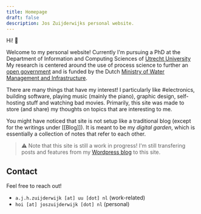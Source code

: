 ```yaml
---
title: Homepage
draft: false
description: Jos Zuijderwijks personal website.
---
```

Hi! 👋

Welcome to my personal website! Currently I'm pursuing a PhD at the Department of Information and Computing Sciences of [Utrecht University](https://www.uu.nl/medewerkers/AJHzuijderwijk/) My research is centered around the use of process science to further an [open government](https://www.open-overheid.nl/) and is funded by the Dutch [Ministry of Water Management and Infrastructure](https://www.rijksoverheid.nl/ministeries/ministerie-van-infrastructuur-en-waterstaat).


There are many things that have my interest! I particularly like #electronics, building software, playing music (mainly the piano), graphic design, self-hosting stuff and watching bad movies. Primarily, this site was made to store (and share) my thoughts on topics that are interesting to me.

You might have noticed that site is not setup like a traditional blog (except for the writings under [[Blog]]). It is meant to be my *digital garden*, which is essentially a collection of notes that refer to each other. 

> ⚠️ Note that this site is still a work in progress! I'm still transfering posts and features from my [Wordpress blog](https://joszuijderwijk.nl) to this site.

## Contact
Feel free to reach out!
*  `a.j.h.zuijderwijk [at] uu [dot] nl` (work-related)
* `hoi [at] joszuijderwijk [dot] nl`  (personal)
